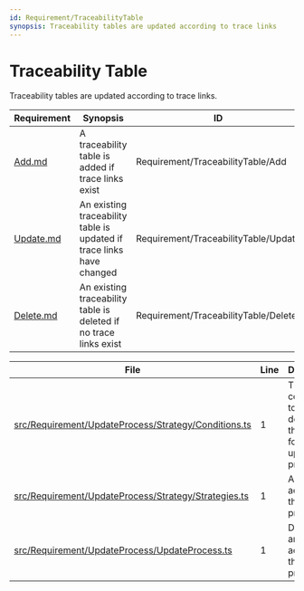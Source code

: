 ```yaml
---
id: Requirement/TraceabilityTable
synopsis: Traceability tables are updated according to trace links
---
```


# Traceability Table

Traceability tables are updated according to trace links.

<div class="tracey-requirement">

| Requirement            | Synopsis                                                              | ID                                   |
| ---------------------- | --------------------------------------------------------------------- | ------------------------------------ |
| [Add.md](Add.md)       | A traceability table is added if trace links exist                    | Requirement/TraceabilityTable/Add    |
| [Update.md](Update.md) | An existing traceability table is updated if trace links have changed | Requirement/TraceabilityTable/Update |
| [Delete.md](Delete.md) | An existing traceability table is deleted if no trace links exist     | Requirement/TraceabilityTable/Delete |

</div>

<div class="tracey">

| File                                                                                                                     | Line | Description                                                   |
| ------------------------------------------------------------------------------------------------------------------------ | ---- | ------------------------------------------------------------- |
| [src/Requirement/UpdateProcess/Strategy/Conditions.ts](../../../src/Requirement/UpdateProcess/Strategy/Conditions.ts#L1) | 1    | The conditions to determine the action for the update process |
| [src/Requirement/UpdateProcess/Strategy/Strategies.ts](../../../src/Requirement/UpdateProcess/Strategy/Strategies.ts#L1) | 1    | All possible actions of the update process                    |
| [src/Requirement/UpdateProcess/UpdateProcess.ts](../../../src/Requirement/UpdateProcess/UpdateProcess.ts#L1)             | 1    | Determine and run the action of the update process            |

</div>
